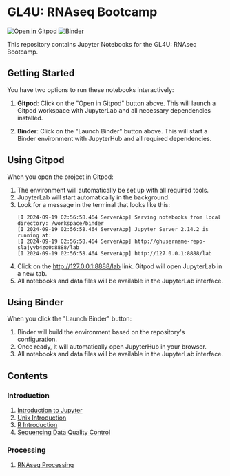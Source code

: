 # GL4U: RNAseq Bootcamp

[![Open in Gitpod](https://gitpod.io/button/open-in-gitpod.svg)](https://gitpod.io/#https://github.com/torres-alexis/binder/tree/gl4u-rnaseq-intro)
[![Binder](https://mybinder.org/badge_logo.svg)](https://mybinder.org/v2/gh/torres-alexis/binder/gl4u-rnaseq-intro)

This repository contains Jupyter Notebooks for the GL4U: RNAseq Bootcamp.

## Getting Started

You have two options to run these notebooks interactively:

1. **Gitpod**: Click on the "Open in Gitpod" button above. This will launch a Gitpod workspace with JupyterLab and all necessary dependencies installed.

2. **Binder**: Click on the "Launch Binder" button above. This will start a Binder environment with JupyterHub and all required dependencies.

## Using Gitpod

When you open the project in Gitpod:

1. The environment will automatically be set up with all required tools.
2. JupyterLab will start automatically in the background.
3. Look for a message in the terminal that looks like this:
   ```
   [I 2024-09-19 02:56:58.464 ServerApp] Serving notebooks from local directory: /workspace/binder
   [I 2024-09-19 02:56:58.464 ServerApp] Jupyter Server 2.14.2 is running at:
   [I 2024-09-19 02:56:58.464 ServerApp] http://ghusername-repo-slajyvb4zo0:8888/lab
   [I 2024-09-19 02:56:58.464 ServerApp] http://127.0.0.1:8888/lab
   ```
4. Click on the http://127.0.0.1:8888/lab link. Gitpod will open JupyterLab in a new tab.
5. All notebooks and data files will be available in the JupyterLab interface.

## Using Binder

When you click the "Launch Binder" button:

1. Binder will build the environment based on the repository's configuration.
2. Once ready, it will automatically open JupyterHub in your browser.
5. All notebooks and data files will be available in the JupyterLab interface.

## Contents

### Introduction
1. [Introduction to Jupyter](notebooks/intro/01-jupyter-intro.ipynb)
2. [Unix Introduction](notebooks/intro/02-unix-intro.ipynb)
3. [R Introduction](notebooks/intro/03-R-intro.ipynb)
4. [Sequencing Data Quality Control](notebooks/intro/04-sequencing-data-QC.ipynb)

### Processing
1. [RNAseq Processing](notebooks/processing/01-RNAseq_processing.ipynb)
